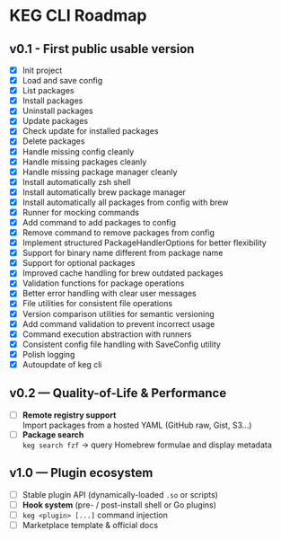 # KEG CLI Roadmap

## v0.1 - First public usable version

- [x] Init project
- [x] Load and save config
- [x] List packages
- [x] Install packages
- [x] Uninstall packages
- [x] Update packages
- [x] Check update for installed packages
- [x] Delete packages
- [x] Handle missing config cleanly
- [x] Handle missing packages cleanly
- [x] Handle missing package manager cleanly
- [x] Install automatically zsh shell
- [x] Install automatically brew package manager
- [x] Install automatically all packages from config with brew
- [x] Runner for mocking commands
- [x] Add command to add packages to config
- [x] Remove command to remove packages from config
- [x] Implement structured PackageHandlerOptions for better flexibility
- [x] Support for binary name different from package name
- [x] Support for optional packages
- [x] Improved cache handling for brew outdated packages
- [x] Validation functions for package operations
- [x] Better error handling with clear user messages
- [x] File utilities for consistent file operations
- [x] Version comparison utilities for semantic versioning
- [x] Add command validation to prevent incorrect usage
- [x] Command execution abstraction with runners
- [x] Consistent config file handling with SaveConfig utility
- [x] Polish logging
- [x] Autoupdate of keg cli

## v0.2 — Quality-of-Life & Performance
- [ ] **Remote registry support**  
      Import packages from a hosted YAML (GitHub raw, Gist, S3…)
- [ ] **Package search**  
      `keg search fzf` → query Homebrew formulae and display metadata

## v1.0 — Plugin ecosystem
- [ ] Stable plugin API (dynamically-loaded `.so` or scripts)
- [ ] **Hook system** (pre- / post-install shell or Go plugins)
- [ ] `keg <plugin> [...]` command injection
- [ ] Marketplace template & official docs